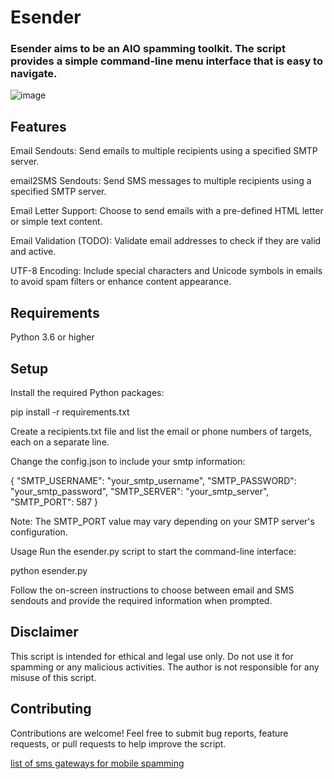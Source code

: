 # Esender

### Esender aims to be an AIO spamming toolkit. The script provides a simple command-line menu interface that is easy to navigate.


![image](https://github.com/c0urted/esender/assets/65371714/a015feed-142a-4c08-a8b7-0a42ac349a5a)


## Features
Email Sendouts: Send emails to multiple recipients using a specified SMTP server.

email2SMS Sendouts: Send SMS messages to multiple recipients using a specified SMTP server.

Email Letter Support: Choose to send emails with a pre-defined HTML letter or simple text content.

Email Validation (TODO): Validate email addresses to check if they are valid and active.

UTF-8 Encoding: Include special characters and Unicode symbols in emails to avoid spam filters or enhance content appearance.


## Requirements
Python 3.6 or higher

## Setup


Install the required Python packages:


pip install -r requirements.txt


Create a recipients.txt file and list the email or phone numbers of targets, each on a separate line.


Change the config.json to include your smtp information:


{
    "SMTP_USERNAME": "your_smtp_username",
    "SMTP_PASSWORD": "your_smtp_password",
    "SMTP_SERVER": "your_smtp_server",
    "SMTP_PORT": 587
}

Note: The SMTP_PORT value may vary depending on your SMTP server's configuration.

Usage
Run the esender.py script to start the command-line interface:

python esender.py

Follow the on-screen instructions to choose between email and SMS sendouts and provide the required information when prompted.

## Disclaimer
This script is intended for ethical and legal use only. Do not use it for spamming or any malicious activities. The author is not responsible for any misuse of this script.

## Contributing
Contributions are welcome! Feel free to submit bug reports, feature requests, or pull requests to help improve the script.

[list of sms gateways for mobile spamming](https://en.wikipedia.org/wiki/SMS_gateway)
